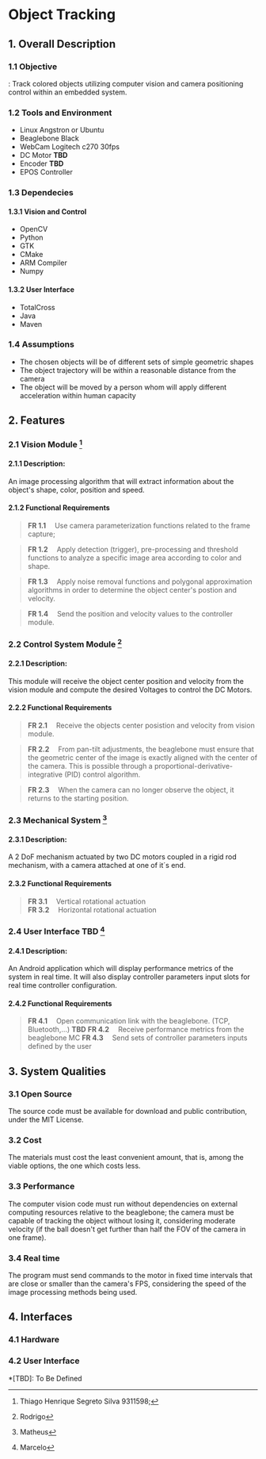# Object Tracking
## 1. Overall Description
### 1.1 Objective
: Track colored objects utilizing computer vision and camera positioning control within an embedded system.

### 1.2 Tools and Environment
* Linux Angstron or Ubuntu
* Beaglebone Black
* WebCam Logitech c270 30fps
* DC Motor **TBD**
* Encoder **TBD**
* EPOS Controller

### 1.3 Dependecies
#### 1.3.1 Vision and Control
* OpenCV
* Python
* GTK
* CMake
* ARM Compiler
* Numpy

#### 1.3.2 User Interface
* TotalCross
* Java
* Maven

### 1.4 Assumptions
- The chosen objects will be of different sets of simple geometric shapes
- The object trajectory will be within a reasonable distance from the camera
- The object will be moved by a person whom will apply different acceleration within human capacity

## 2. Features
### 2.1 Vision Module [^1]
#### 2.1.1 Description:
An image processing algorithm that will extract information about the object's shape, color, position and speed.

#### 2.1.2 Functional Requirements
>**FR 1.1** &emsp;Use camera parameterization functions related to the frame capture;

>**FR 1.2** &emsp;Apply detection (trigger), pre-processing and threshold functions to analyze a specific image area according to color and shape. 

>**FR 1.3** &emsp;Apply noise removal functions and polygonal approximation algorithms in order to determine the object center's postion and velocity.

>**FR 1.4** &emsp;Send the position and velocity values to the controller module.


### 2.2 Control System Module [^2] 
#### 2.2.1 Description:
This module will receive the object center position and velocity from the vision module and compute the desired Voltages to control the DC Motors.

#### 2.2.2 Functional Requirements
>**FR 2.1** &emsp;Receive the objects center posistion and velocity from vision module.

>**FR 2.2** &emsp;From pan-tilt adjustments, the beaglebone must ensure that the geometric center of the image is exactly aligned with the center of the camera. This is possible through a proportional-derivative-integrative (PID) control algorithm.

>**FR 2.3** &emsp;When the camera can no longer observe the object, it returns to the starting position.

### 2.3 Mechanical System [^3]
#### 2.3.1 Description:
A 2 DoF mechanism actuated by two DC motors coupled in a rigid rod mechanism, with a camera attached at one of it´s end.  

#### 2.3.2 Functional Requirements
>**FR 3.1** &emsp;Vertical rotational actuation  
>**FR 3.2** &emsp;Horizontal rotational actuation

### 2.4 User Interface **TBD** [^4]
#### 2.4.1 Description:
An Android application which will display performance metrics of the system in real time. 
It will also display controller parameters input slots for real time controller configuration.

#### 2.4.2 Functional Requirements
>**FR 4.1** &emsp;Open communication link with the beaglebone. (TCP, Bluetooth,...) **TBD**
>**FR 4.2** &emsp;Receive performance metrics from the beaglebone MC
>**FR 4.3** &emsp;Send sets of controller parameters inputs defined by the user


## 3. System Qualities
### 3.1 Open Source  
The source code must be available for download and public contribution, under the MIT License.

### 3.2 Cost
The materials must cost the least convenient amount, that is, among the viable options, the one which costs less. 

### 3.3 Performance
The computer vision code must run without dependencies on external computing resources relative to the beaglebone; the camera must be capable of tracking the object without losing it, considering moderate velocity (if the ball doesn't get further than half the FOV of the camera in one frame).

### 3.4 Real time    
The program must send commands to the motor in fixed time intervals that are close or smaller than the camera's FPS, considering the speed of the image processing methods being used.  

## 4. Interfaces
### 4.1 Hardware
### 4.2 User Interface

*[TBD]: To Be Defined

[^1]: Thiago Henrique Segreto Silva 9311598;
[^2]: Rodrigo
[^3]: Matheus
[^4]: Marcelo